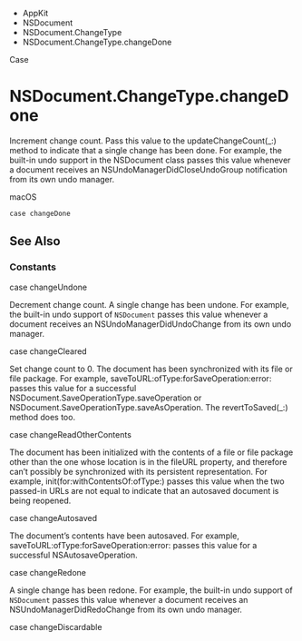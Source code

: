 

- AppKit
- NSDocument
- NSDocument.ChangeType
-  NSDocument.ChangeType.changeDone 

Case

# NSDocument.ChangeType.changeDone

Increment change count. Pass this value to the updateChangeCount(_:) method to indicate that a single change has been done. For example, the built-in undo support in the NSDocument class passes this value whenever a document receives an NSUndoManagerDidCloseUndoGroup notification from its own undo manager.

macOS

``` source
case changeDone
```

## See Also

### Constants

case changeUndone

Decrement change count. A single change has been undone. For example, the built-in undo support of `NSDocument` passes this value whenever a document receives an NSUndoManagerDidUndoChange from its own undo manager.

case changeCleared

Set change count to 0. The document has been synchronized with its file or file package. For example, saveToURL:ofType:forSaveOperation:error: passes this value for a successful NSDocument.SaveOperationType.saveOperation or NSDocument.SaveOperationType.saveAsOperation. The revertToSaved(_:) method does too.

case changeReadOtherContents

The document has been initialized with the contents of a file or file package other than the one whose location is in the fileURL property, and therefore can’t possibly be synchronized with its persistent representation. For example, init(for:withContentsOf:ofType:) passes this value when the two passed-in URLs are not equal to indicate that an autosaved document is being reopened.

case changeAutosaved

The document’s contents have been autosaved. For example, saveToURL:ofType:forSaveOperation:error: passes this value for a successful NSAutosaveOperation.

case changeRedone

A single change has been redone. For example, the built-in undo support of `NSDocument` passes this value whenever a document receives an NSUndoManagerDidRedoChange from its own undo manager.

case changeDiscardable

